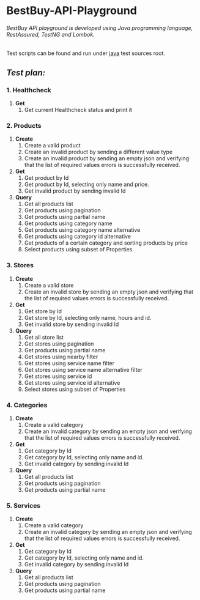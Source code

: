# BestBuy-API-Playground

###### BestBuy API playground is developed using Java programming language, RestAssured, TestNG and Lombok.

Test scripts can be found and run under [java](src%2Ftest%2Fjava) test sources root.

## **_Test plan:_**

### 1. Healthcheck

1. **Get**
    1. Get current Healthcheck status and print it

### 2. Products

1. **Create**
    1. Create a valid product
    2. Create an invalid product by sending a different value type
    3. Create an invalid product by sending an empty json and verifying that the list of required values errors is
       successfully received.
2. **Get**
    1. Get product by Id
    2. Get product by Id, selecting only name and price.
    3. Get invalid product by sending invalid Id
3. **Query**
    1. Get all products list
    2. Get products using pagination
    3. Get products using partial name
    4. Get products using category name
    5. Get products using category name alternative
    6. Get products using category id alternative
    7. Get products of a certain category and sorting products by price
    8. Select products using subset of Properties

### 3. Stores

1. **Create**
    1. Create a valid store
    2. Create an invalid store by sending an empty json and verifying that the list of required values errors is
       successfully received.
2. **Get**
    1. Get store by Id
    2. Get store by Id, selecting only name, hours and id.
    3. Get invalid store by sending invalid Id
3. **Query**
    1. Get all store list
    2. Get stores using pagination
    3. Get products using partial name
    4. Get stores using nearby filter
    5. Get stores using service name filter
    6. Get stores using service name alternative filter
    7. Get stores using service id
    8. Get stores using service id alternative
    9. Select stores using subset of Properties

### 4. Categories

1. **Create**
    1. Create a valid category
    2. Create an invalid category by sending an empty json and verifying that the list of required values errors is
       successfully received.
2. **Get**
    1. Get category by Id
    2. Get category by Id, selecting only name and id.
    3. Get invalid category by sending invalid Id
3. **Query**
    1. Get all products list
    2. Get products using pagination
    3. Get products using partial name

### 5. Services

1. **Create**
    1. Create a valid category
    2. Create an invalid category by sending an empty json and verifying that the list of required values errors is
       successfully received.
2. **Get**
    1. Get category by Id
    2. Get category by Id, selecting only name and id.
    3. Get invalid category by sending invalid Id
3. **Query**
    1. Get all products list
    2. Get products using pagination
    3. Get products using partial name
